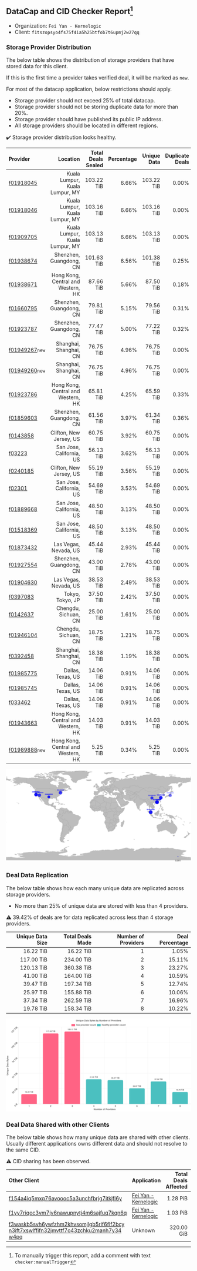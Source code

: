 ## DataCap and CID Checker Report[^1]
 - Organization: `Fei Yan - Kernelogic`
 - Client: `f1tszopsyo4fs75f4ia5h25btfob7t6upmj2w27qq`
### Storage Provider Distribution
The below table shows the distribution of storage providers that have stored data for this client.

If this is the first time a provider takes verified deal, it will be marked as `new`.

For most of the datacap application, below restrictions should apply.
 - Storage provider should not exceed 25% of total datacap.
 - Storage provider should not be storing duplicate data for more than 20%.
 - Storage provider should have published its public IP address.
 - All storage providers should be located in different regions.

✔️ Storage provider distribution looks healthy.

| Provider                                                    |                           Location | Total Deals Sealed | Percentage | Unique Data | Duplicate Deals |
| :---------------------------------------------------------- | ---------------------------------: | -----------------: | ---------: | ----------: | --------------: |
| [f01918045](https://filfox.info/en/address/f01918045)       |     Kuala Lumpur, Kuala Lumpur, MY |         103.22 TiB |      6.66% |  103.22 TiB |           0.00% |
| [f01918046](https://filfox.info/en/address/f01918046)       |     Kuala Lumpur, Kuala Lumpur, MY |         103.16 TiB |      6.66% |  103.16 TiB |           0.00% |
| [f01909705](https://filfox.info/en/address/f01909705)       |     Kuala Lumpur, Kuala Lumpur, MY |         103.13 TiB |      6.66% |  103.13 TiB |           0.00% |
| [f01938674](https://filfox.info/en/address/f01938674)       |            Shenzhen, Guangdong, CN |         101.63 TiB |      6.56% |  101.38 TiB |           0.25% |
| [f01938671](https://filfox.info/en/address/f01938671)       | Hong Kong, Central and Western, HK |          87.66 TiB |      5.66% |   87.50 TiB |           0.18% |
| [f01660795](https://filfox.info/en/address/f01660795)       |            Shenzhen, Guangdong, CN |          79.81 TiB |      5.15% |   79.56 TiB |           0.31% |
| [f01923787](https://filfox.info/en/address/f01923787)       |            Shenzhen, Guangdong, CN |          77.47 TiB |      5.00% |   77.22 TiB |           0.32% |
| [f01949267](https://filfox.info/en/address/f01949267)`new`  |             Shanghai, Shanghai, CN |          76.75 TiB |      4.96% |   76.75 TiB |           0.00% |
| [f01949260](https://filfox.info/en/address/f01949260)`new`  |             Shanghai, Shanghai, CN |          76.75 TiB |      4.96% |   76.75 TiB |           0.00% |
| [f01923786](https://filfox.info/en/address/f01923786)       | Hong Kong, Central and Western, HK |          65.81 TiB |      4.25% |   65.59 TiB |           0.33% |
| [f01859603](https://filfox.info/en/address/f01859603)       |            Shenzhen, Guangdong, CN |          61.56 TiB |      3.97% |   61.34 TiB |           0.36% |
| [f0143858](https://filfox.info/en/address/f0143858)         |            Clifton, New Jersey, US |          60.75 TiB |      3.92% |   60.75 TiB |           0.00% |
| [f03223](https://filfox.info/en/address/f03223)             |           San Jose, California, US |          56.13 TiB |      3.62% |   56.13 TiB |           0.00% |
| [f0240185](https://filfox.info/en/address/f0240185)         |            Clifton, New Jersey, US |          55.19 TiB |      3.56% |   55.19 TiB |           0.00% |
| [f02301](https://filfox.info/en/address/f02301)             |           San Jose, California, US |          54.69 TiB |      3.53% |   54.69 TiB |           0.00% |
| [f01889668](https://filfox.info/en/address/f01889668)       |           San Jose, California, US |          48.50 TiB |      3.13% |   48.50 TiB |           0.00% |
| [f01518369](https://filfox.info/en/address/f01518369)       |           San Jose, California, US |          48.50 TiB |      3.13% |   48.50 TiB |           0.00% |
| [f01873432](https://filfox.info/en/address/f01873432)       |              Las Vegas, Nevada, US |          45.44 TiB |      2.93% |   45.44 TiB |           0.00% |
| [f01927554](https://filfox.info/en/address/f01927554)       |            Shenzhen, Guangdong, CN |          43.00 TiB |      2.78% |   43.00 TiB |           0.00% |
| [f01904630](https://filfox.info/en/address/f01904630)       |              Las Vegas, Nevada, US |          38.53 TiB |      2.49% |   38.53 TiB |           0.00% |
| [f0397083](https://filfox.info/en/address/f0397083)         |                   Tokyo, Tokyo, JP |          37.50 TiB |      2.42% |   37.50 TiB |           0.00% |
| [f0142637](https://filfox.info/en/address/f0142637)         |               Chengdu, Sichuan, CN |          25.00 TiB |      1.61% |   25.00 TiB |           0.00% |
| [f01946104](https://filfox.info/en/address/f01946104)       |               Chengdu, Sichuan, CN |          18.75 TiB |      1.21% |   18.75 TiB |           0.00% |
| [f0392458](https://filfox.info/en/address/f0392458)         |             Shanghai, Shanghai, CN |          18.38 TiB |      1.19% |   18.38 TiB |           0.00% |
| [f01985775](https://filfox.info/en/address/f01985775)       |                  Dallas, Texas, US |          14.06 TiB |      0.91% |   14.06 TiB |           0.00% |
| [f01985745](https://filfox.info/en/address/f01985745)       |                  Dallas, Texas, US |          14.06 TiB |      0.91% |   14.06 TiB |           0.00% |
| [f033462](https://filfox.info/en/address/f033462)           |                  Dallas, Texas, US |          14.06 TiB |      0.91% |   14.06 TiB |           0.00% |
| [f01943663](https://filfox.info/en/address/f01943663)       | Hong Kong, Central and Western, HK |          14.03 TiB |      0.91% |   14.03 TiB |           0.00% |
| [f01989888](https://filfox.info/en/address/f01989888)`new`  | Hong Kong, Central and Western, HK |           5.25 TiB |      0.34% |    5.25 TiB |           0.00% |

![Provider Distribution](https://raw.githubusercontent.com/data-preservation-programs/filplus-checker-assets/main/filecoin-project/filecoin-plus-large-datasets/issues/1006/1671087202274.png)
### Deal Data Replication
The below table shows how each many unique data are replicated across storage providers.
- No more than 25% of unique data are stored with less than 4 providers.

⚠️ 39.42% of deals are for data replicated across less than 4 storage providers.

| Unique Data Size | Total Deals Made | Number of Providers | Deal Percentage |
| ---------------: | ---------------: | ------------------: | --------------: |
|        16.22 TiB |        16.22 TiB |                   1 |           1.05% |
|       117.00 TiB |       234.00 TiB |                   2 |          15.11% |
|       120.13 TiB |       360.38 TiB |                   3 |          23.27% |
|        41.00 TiB |       164.00 TiB |                   4 |          10.59% |
|        39.47 TiB |       197.34 TiB |                   5 |          12.74% |
|        25.97 TiB |       155.88 TiB |                   6 |          10.06% |
|        37.34 TiB |       262.59 TiB |                   7 |          16.96% |
|        19.78 TiB |       158.34 TiB |                   8 |          10.22% |

![Replication Distribution](https://raw.githubusercontent.com/data-preservation-programs/filplus-checker-assets/main/filecoin-project/filecoin-plus-large-datasets/issues/1006/1671087202925.png)
### Deal Data Shared with other Clients
The below table shows how many unique data are shared with other clients.
Usually different applications owns different data and should not resolve to the same CID.

⚠️ CID sharing has been observed.

| Other Client                                                                                                                                                                                                              | Application                                                                                           | Total Deals Affected | Unique CIDs |        Verifier |
| :------------------------------------------------------------------------------------------------------------------------------------------------------------------------------------------------------------------------ | :---------------------------------------------------------------------------------------------------- | -------------------: | ----------: | --------------: |
| [f154a4iq5mxq76avoooc5a3unchfbrjg7itkjfl6y](https://filfox.info/en/address/f154a4iq5mxq76avoooc5a3unchfbrjg7itkjfl6y)                                                                                                     | [Fei Yan \- Kernelogic](https://github.com/filecoin-project/filecoin-plus-large-datasets/issues/1005) |             1.28 PiB |      11,040 | LDN v3 multisig |
| [f1yy7riqoc3vm7jv6nawupnytj4m6sajfuq7kqn6q](https://filfox.info/en/address/f1yy7riqoc3vm7jv6nawupnytj4m6sajfuq7kqn6q)                                                                                                     | [Fei Yan \- Kernelogic](https://github.com/filecoin-project/filecoin-plus-large-datasets/issues/1004) |             1.03 PiB |       9,545 | LDN v3 multisig |
| [f3waskb5svh6ywfzhm2khvsomjlgb5rif6flf2bcy<br/>n3ift7xswlffifn32jmvttf7o43zchku2manh7y34<br/>w4pq](https://filfox.info/en/address/f3waskb5svh6ywfzhm2khvsomjlgb5rif6flf2bcyn3ift7xswlffifn32jmvttf7o43zchku2manh7y34w4pq) | Unknown                                                                                               |           320.00 GiB |           2 |         Unknown |

[^1]: To manually trigger this report, add a comment with text `checker:manualTrigger`
